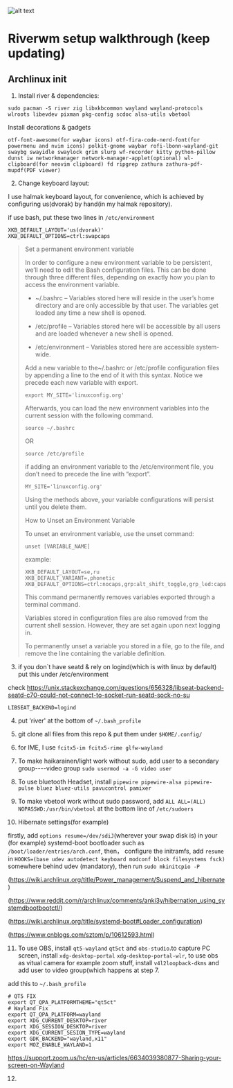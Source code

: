 ![alt text](https://github.com/EN-KS/Riverwm/blob/main/Tue-Sep-6-05:08:51-AM-CST-2022.png)
# Riverwm setup walkthrough (keep updating)
## Archlinux init
1. Install river & dependencies:

`sudo pacman -S river zig libxkbcommon wayland wayland-protocols wlroots libevdev pixman pkg-config scdoc alsa-utils vbetool`

Install decorations & gadgets

`otf-font-awesome(for waybar icons) otf-fira-code-nerd-font(for powermenu and nvim icons) polkit-gnome waybar rofi-lbonn-wayland-git swaybg swayidle swaylock grim slurp wf-recorder kitty python-pillow dunst iw networkmanager network-manager-applet(optional) wl-clipboard(for neovim clipboard) fd ripgrep zathura zathura-pdf-mupdf(PDF viewer)`

2. Change keyboard layout:

I use halmak keyboard layout, for convenience, which is achieved by configuring us(dvorak) by hand(in my halmak repository).

if use bash, put these two lines in `/etc/environment`

```
XKB_DEFAULT_LAYOUT='us(dvorak)'
XKB_DEFAULT_OPTIONS=ctrl:swapcaps
``` 


> Set a permanent environment variable
> 
> In order to configure a new environment variable to be persistent, we’ll need to edit the Bash configuration files. This can be done through three different files, depending on exactly how you plan to access the environment variable.
> 
> - ~/.bashrc – Variables stored here will reside in the user’s home directory and are only accessible by that user. The variables get loaded any time a new shell is opened.
>
> - /etc/profile – Variables stored here will be accessible by all users and are loaded whenever a new shell is opened.
>
> - /etc/environment – Variables stored here are accessible system-wide.
>
>Add a new variable to the~/.bashrc or /etc/profile configuration files by appending a line to the end of it with this syntax. Notice we precede each new variable with export.
>
> `export MY_SITE='linuxconfig.org'`
>
> Afterwards, you can load the new environment variables into the current session with the following command.
>
> `source ~/.bashrc`
>
> OR
>
> `source /etc/profile`
> 
> if adding an environment variable to the /etc/environment file, you don’t need to precede the line with “export”.
>
> `MY_SITE='linuxconfig.org'`
> 
> Using the methods above, your variable configurations will persist until you delete them.
> 
> How to Unset an Environment Variable
> 
> To unset an environment variable, use the unset command:
>
> `unset [VARIABLE_NAME]`
>
> example:
> 
> ```
> XKB_DEFAULT_LAYOUT=se,ru
> XKB_DEFAULT_VARIANT=,phonetic
> XKB_DEFAULT_OPTIONS=ctrl:nocaps,grp:alt_shift_toggle,grp_led:caps
> ```
>
> This command permanently removes variables exported through a terminal command.
>
> Variables stored in configuration files are also removed from the current shell session. However, they are set again upon next logging in.
>
> To permanently unset a variable you stored in a file, go to the file, and remove the line containing the variable definition.

3. if you don`t have seatd & rely on logind(which is with linux by default) put this under /etc/environment 

check https://unix.stackexchange.com/questions/656328/libseat-backend-seatd-c70-could-not-connect-to-socket-run-seatd-sock-no-su

`LIBSEAT_BACKEND=logind`

4. put 'river' at the bottom of `~/.bash_profile`

5. git clone all files from this repo & put them under `$HOME/.config/`

6. for IME, I use `fcitx5-im fcitx5-rime glfw-wayland`

7. To make  haikarainen/light work without sudo, add user to a secondary group----video group `sudo usermod -a -G video user`

8. To use bluetooth Headset, install `pipewire pipewire-alsa pipewire-pulse bluez bluez-utils pavucontrol pamixer`  

9. To make vbetool work without sudo password, add `ALL ALL=(ALL) NOPASSWD:/usr/bin/vbetool` at the bottom line of `/etc/sudoers`

10. Hibernate settings(for example)

firstly, add `options resume=/dev/sdiJ`(wherever your swap disk is) in your (for example) systemd-boot bootloader such as 
`/boot/loader/entries/arch.conf`, then， configure the initramfs, add `resume` in `HOOKS=(base udev autodetect keyboard modconf block filesystems fsck)` somewhere behind udev (mandatory), then run `sudo mkinitcpio -P`

(https://wiki.archlinux.org/title/Power_management/Suspend_and_hibernate) 

(https://www.reddit.com/r/archlinux/comments/anki3y/hibernation_using_systemdbootbootctl/)

(https://wiki.archlinux.org/title/systemd-boot#Loader_configuration)

(https://www.cnblogs.com/sztom/p/10612593.html)

11. To use OBS, install `qt5-wayland` `qt5ct` and `obs-studio`.to capture PC screen, install `xdg-desktop-portal` `xdg-desktop-portal-wlr`, to use obs as vitual camera for example zoom stuff, install `v4l2loopback-dkms` and add user to video group(which happens at step 7.

add this to `~/.bash_profile`
```
# QT5 FIX
export QT_QPA_PLATFORMTHEME="qt5ct"
# Wayland Fix
export QT_QPA_PLATFORM=wayland
export XDG_CURRENT_DESKTOP=river
export XDG_SESSION_DESKTOP=river
export XDG_CURRENT_SESION_TYPE=wayland
export GDK_BACKEND="wayland,x11"
export MOZ_ENABLE_WAYLAND=1
```
https://support.zoom.us/hc/en-us/articles/6634039380877-Sharing-your-screen-on-Wayland

12.
